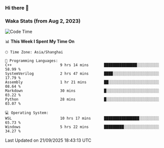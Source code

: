### Hi there 👋

### Waka Stats (from Aug 2, 2023)

<!--START_SECTION:waka-->
![Code Time](http://img.shields.io/badge/Code%20Time-1%2C057%20hrs%2059%20mins-blue)

📊 **This Week I Spent My Time On** 

```text
🕑︎ Time Zone: Asia/Shanghai

💬 Programming Languages: 
C++                      9 hrs 14 mins       ███████████████░░░░░░░░░░   58.99 % 
SystemVerilog            2 hrs 47 mins       ████░░░░░░░░░░░░░░░░░░░░░   17.79 % 
Assembly                 1 hr 21 mins        ██░░░░░░░░░░░░░░░░░░░░░░░   08.64 % 
Markdown                 30 mins             █░░░░░░░░░░░░░░░░░░░░░░░░   03.22 % 
Python                   28 mins             █░░░░░░░░░░░░░░░░░░░░░░░░   03.07 % 

💻 Operating System: 
WSL                      10 hrs 17 mins      ████████████████░░░░░░░░░   65.73 % 
Windows                  5 hrs 22 mins       █████████░░░░░░░░░░░░░░░░   34.27 % 
```


 Last Updated on 21/09/2025 18:43:13 UTC
<!--END_SECTION:waka-->
